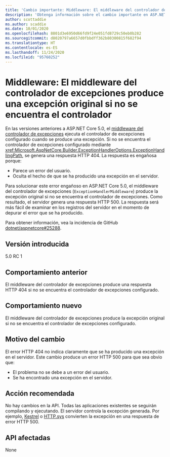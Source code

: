 ```yaml
---
title: 'Cambio importante: Middleware: El middleware del controlador de excepciones produce una excepción original si no se encuentra el controlador'
description: 'Obtenga información sobre el cambio importante en ASP.NET Core 5.0 titulado Middleware: El middleware del controlador de excepciones produce una excepción original si no se encuentra el controlador'
author: scottaddie
ms.author: scaddie
ms.date: 10/01/2020
ms.openlocfilehash: 8801d3e6950d66fd9f24e051fd8729c50eb0b282
ms.sourcegitcommit: d8020797a6657d0fbbdff362b80300815f682f94
ms.translationtype: HT
ms.contentlocale: es-ES
ms.lasthandoff: 11/24/2020
ms.locfileid: "95760252"
---
```

# <a name="middleware-exception-handler-middleware-throws-original-exception-if-handler-not-found"></a>Middleware: El middleware del controlador de excepciones produce una excepción original si no se encuentra el controlador

En las versiones anteriores a ASP.NET Core 5.0, el [middleware del controlador de excepciones](xref:Microsoft.AspNetCore.Builder.ExceptionHandlerExtensions.UseExceptionHandler%2A) ejecuta el controlador de excepciones configurado cuando se produce una excepción. Si no se encuentra el controlador de excepciones configurado mediante <xref:Microsoft.AspNetCore.Builder.ExceptionHandlerOptions.ExceptionHandlingPath>, se genera una respuesta HTTP 404. La respuesta es engañosa porque:

* Parece un error del usuario.
* Oculta el hecho de que se ha producido una excepción en el servidor.

Para solucionar este error engañoso en ASP.NET Core 5.0, el middleware del controlador de excepciones (`ExceptionHandlerMiddleware`) produce la excepción original si no se encuentra el controlador de excepciones. Como resultado, el servidor genera una respuesta HTTP 500. La respuesta será más fácil de examinar en los registros del servidor en el momento de depurar el error que se ha producido.

Para obtener información, vea la incidencia de GitHub [dotnet/aspnetcore#25288](https://github.com/dotnet/aspnetcore/issues/25288).

## <a name="version-introduced"></a>Versión introducida

5.0 RC 1

## <a name="old-behavior"></a>Comportamiento anterior

El middleware del controlador de excepciones produce una respuesta HTTP 404 si no se encuentra el controlador de excepciones configurado.

## <a name="new-behavior"></a>Comportamiento nuevo

El middleware del controlador de excepciones produce la excepción original si no se encuentra el controlador de excepciones configurado.

## <a name="reason-for-change"></a>Motivo del cambio

El error HTTP 404 no indica claramente que se ha producido una excepción en el servidor. Este cambio produce un error HTTP 500 para que sea obvio que:

* El problema no se debe a un error del usuario.
* Se ha encontrado una excepción en el servidor.

## <a name="recommended-action"></a>Acción recomendada

No hay cambios en la API. Todas las aplicaciones existentes se seguirán compilando y ejecutando. El servidor controla la excepción generada. Por ejemplo, [Kestrel](/aspnet/core/fundamentals/servers/kestrel) o [HTTP.sys](/aspnet/core/fundamentals/servers/httpsys) convierten la excepción en una respuesta de error HTTP 500.

## <a name="affected-apis"></a>API afectadas

None

<!--

### Category

ASP.NET Core

### Affected APIs

Not detectable via API analysis

-->
